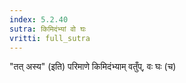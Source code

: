 ```yaml
---
index: 5.2.40
sutra: किमिदंभ्यां वो घः
vritti: full_sutra
---
```


"तत् अस्य" (इति) परिमाणे किमिदंभ्याम् वतुँप्, वः घः (च)